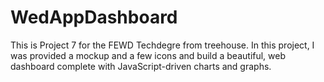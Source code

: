 # WedAppDashboard
This is Project 7 for the FEWD Techdegre from treehouse.
In this project, I was provided a mockup and a few icons and build a beautiful, web dashboard complete with JavaScript-driven charts and graphs. 
